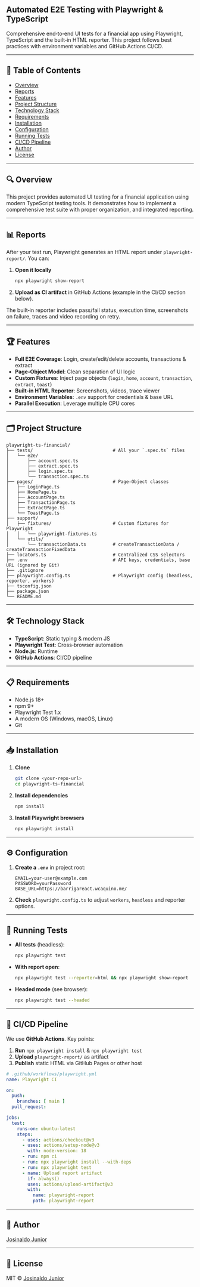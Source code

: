 ## Automated E2E Testing with Playwright & TypeScript

Comprehensive end‑to‑end UI tests for a financial app using Playwright, TypeScript and the built‑in HTML reporter. This project follows best practices with environment variables and GitHub Actions CI/CD.

---

## 📑 Table of Contents

* [Overview](#overview)
* [Reports](#reports)
* [Features](#features)
* [Project Structure](#project-structure)
* [Technology Stack](#technology-stack)
* [Requirements](#requirements)
* [Installation](#installation)
* [Configuration](#configuration)
* [Running Tests](#running-tests)
* [CI/CD Pipeline](#cicd-pipeline)
* [Author](#author)
* [License](#license)

---

## 🔍 Overview

This project provides automated UI testing for a financial application using modern TypeScript testing tools. It demonstrates how to implement a comprehensive test suite with proper organization, and integrated reporting.

---

## 📊 Reports

After your test run, Playwright generates an HTML report under `playwright-report/`. You can:

1. **Open it locally**

   ```bash
   npx playwright show-report
   ```
2. **Upload as CI artifact** in GitHub Actions (example in the CI/CD section below).

The built‑in reporter includes pass/fail status, execution time, screenshots on failure, traces and video recording on retry.

---

## 🏆 Features

* **Full E2E Coverage**: Login, create/edit/delete accounts, transactions & extract
* **Page‑Object Model**: Clean separation of UI logic
* **Custom Fixtures**: Inject page objects (`login`, `home`, `account`, `transaction`, `extract`, `toast`)
* **Built‑in HTML Reporter**: Screenshots, videos, trace viewer
* **Environment Variables**: `.env` support for credentials & base URL
* **Parallel Execution**: Leverage multiple CPU cores

---

## 🗂️ Project Structure

```
playwright-ts-financial/
├── tests/                              # All your `.spec.ts` files
│   └── e2e/
│       ├── account.spec.ts
│       ├── extract.spec.ts   
│       ├── login.spec.ts
│       └── transaction.spec.ts
├── pages/                              # Page‑Object classes
│   ├── LoginPage.ts
│   ├── HomePage.ts
│   ├── AccountPage.ts
│   ├── TransactionPage.ts
│   ├── ExtractPage.ts
│   └── ToastPage.ts
├── support/
│   ├── fixtures/                       # Custom fixtures for Playwright
│   │   └── playwright‑fixtures.ts
│   └── utils/
│       └── transactionData.ts          # createTransactionData / createTransactionFixedData
├── locators.ts                         # Centralized CSS selectors
├── .env                                # API keys, credentials, base URL (ignored by Git)
├── .gitignore
├── playwright.config.ts                # Playwright config (headless, reporter, workers)
├── tsconfig.json
├── package.json
└── README.md
```

---

## 🛠️ Technology Stack

* **TypeScript**: Static typing & modern JS
* **Playwright Test**: Cross‑browser automation
* **Node.js**: Runtime
* **GitHub Actions**: CI/CD pipeline

---

## 📋 Requirements

* Node.js 18+
* npm 9+
* Playwright Test 1.x
* A modern OS (Windows, macOS, Linux)
* Git

---

## 📥 Installation

1. **Clone**

   ```bash
   git clone <your‑repo‑url>
   cd playwright-ts-financial
   ```
2. **Install dependencies**

   ```bash
   npm install
   ```
3. **Install Playwright browsers**

   ```bash
   npx playwright install
   ```

---

## ⚙️ Configuration

1. **Create a `.env`** in project root:

   ```env
   EMAIL=your‑user@example.com
   PASSWORD=yourPassword
   BASE_URL=https://barrigareact.wcaquino.me/
   ```
2. **Check** `playwright.config.ts` to adjust `workers`, `headless` and reporter options.

---

## 🚀 Running Tests

* **All tests** (headless):

  ```bash
  npx playwright test
  ```
* **With report open**:

  ```bash
  npx playwright test --reporter=html && npx playwright show-report
  ```
* **Headed mode** (see browser):

  ```bash
  npx playwright test --headed
  ```

---

## 🔄 CI/CD Pipeline

We use **GitHub Actions**. Key points:

1. **Run** `npx playwright install` & `npx playwright test`
2. **Upload** `playwright-report/` as artifact
3. **Publish** static HTML via GitHub Pages or other host

```yaml
# .github/workflows/playwright.yml
name: Playwright CI

on:
  push:
    branches: [ main ]
  pull_request:

jobs:
  test:
    runs-on: ubuntu-latest
    steps:
      - uses: actions/checkout@v3
      - uses: actions/setup-node@v3
        with: node-version: 18
      - run: npm ci
      - run: npx playwright install --with-deps
      - run: npx playwright test
      - name: Upload report artifact
        if: always()
        uses: actions/upload-artifact@v3
        with:
          name: playwright-report
          path: playwright-report
```

---

## 👤 Author

[Josinaldo Junior](https://github.com/josinaldogjunior)

---

## 📄 License

MIT © [Josinaldo Junior](https://github.com/josinaldogjunior)
